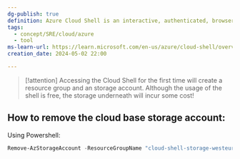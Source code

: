 ```yaml
---
dg-publish: true
definition: Azure Cloud Shell is an interactive, authenticated, browser-accessible terminal for managing Azure resources.
tags:
  - concept/SRE/cloud/azure
  - tool
ms-learn-url: https://learn.microsoft.com/en-us/azure/cloud-shell/overview
creation_date: 2024-05-02 22:00

---
```


> [!attention] 
> Accessing the Cloud Shell for the first time will create a resource group and an storage account. Although the usage of the shell is free, the storage underneath will incur some cost!

## How to remove the cloud base storage account:

Using Powershell:

```powershell
Remove-AzStorageAccount -ResourceGroupName "cloud-shell-storage-westeurope" -Name "csb1003bffd9fbbd5e0"
```
